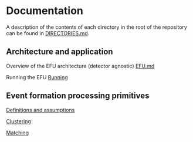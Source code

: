 # Documentation
A description of the contents of each directory in the root of the repository can be found in [DIRECTORIES.md](DIRECTORIES.md).


## Architecture and application
Overview of the EFU architecture (detector agnostic)
[EFU.md](EFU.md)

Running the EFU
[Running](../src/efu/efu.md)


## Event formation processing primitives
[Definitions and assumptions](../src/common/reduction/primitives.md)

[Clustering](../src/common/reduction/clustering/clusterer.md)

[Matching](../src/common/reduction/matching/matcher.md)
